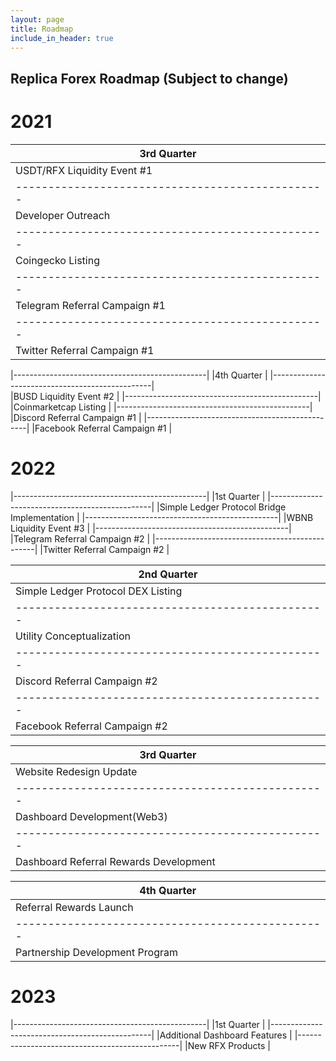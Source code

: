 ```yaml
---
layout: page
title: Roadmap
include_in_header: true
---
```

## Replica Forex Roadmap (Subject to change) 


# 2021

|3rd Quarter                                     |
|------------------------------------------------|
|USDT/RFX Liquidity Event #1                     |
|------------------------------------------------|
|Developer Outreach                              |
|------------------------------------------------|
|Coingecko Listing                               |
|------------------------------------------------|
|Telegram Referral Campaign #1                   |
|------------------------------------------------|
|Twitter Referral Campaign #1                    |


|------------------------------------------------|
|4th Quarter                                     |
|------------------------------------------------|            
|BUSD Liquidity Event #2                         |
|------------------------------------------------|
|Coinmarketcap Listing                           |
|------------------------------------------------|
|Discord Referral Campaign #1                    |
|------------------------------------------------|
|Facebook Referral Campaign #1                   |

# 2022

|------------------------------------------------|
|1st Quarter                                     |
|------------------------------------------------|
|Simple Ledger Protocol Bridge Implementation    |
|------------------------------------------------|
|WBNB Liquidity Event #3                         |
|------------------------------------------------|
|Telegram Referral Campaign #2                   |
|------------------------------------------------|
|Twitter Referral Campaign #2                    |

|2nd Quarter                                     |
|------------------------------------------------|
|Simple Ledger Protocol DEX Listing              |
|------------------------------------------------|
|Utility Conceptualization                       |
|------------------------------------------------|
|Discord Referral Campaign #2                    |
|------------------------------------------------|
|Facebook Referral Campaign #2                   |

|3rd Quarter                                     |
|------------------------------------------------|
|Website Redesign Update                         |
|------------------------------------------------|
|Dashboard Development(Web3)                     |
|------------------------------------------------|
|Dashboard Referral Rewards Development          |


|4th Quarter                                     |
|------------------------------------------------|
|Referral Rewards Launch                         |
|------------------------------------------------|
|Partnership Development Program                 |

# 2023

|------------------------------------------------|
|1st Quarter                                     |
|------------------------------------------------|
|Additional Dashboard Features                   |
|------------------------------------------------|
|New RFX Products                                |
